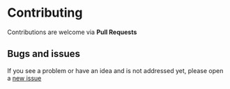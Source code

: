 # Contributing

Contributions are welcome via **Pull Requests**

## Bugs and issues

If you see a problem or have an idea and is not addressed yet, please open a [new issue](https://github.com/segundofdez/reticulas-cssframework/issues)